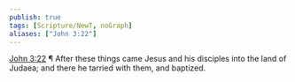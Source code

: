 ```yaml
---
publish: true
tags: [Scripture/NewT, noGraph]
aliases: ["John 3:22"]
---
```

[John 3:22](https://churchofjesuschrist.org/study/scriptures/nt/john/3?lang=eng&id=p22#p22) ¶ After these things came Jesus and his disciples into the land of Judaea; and there he tarried with them, and baptized.
